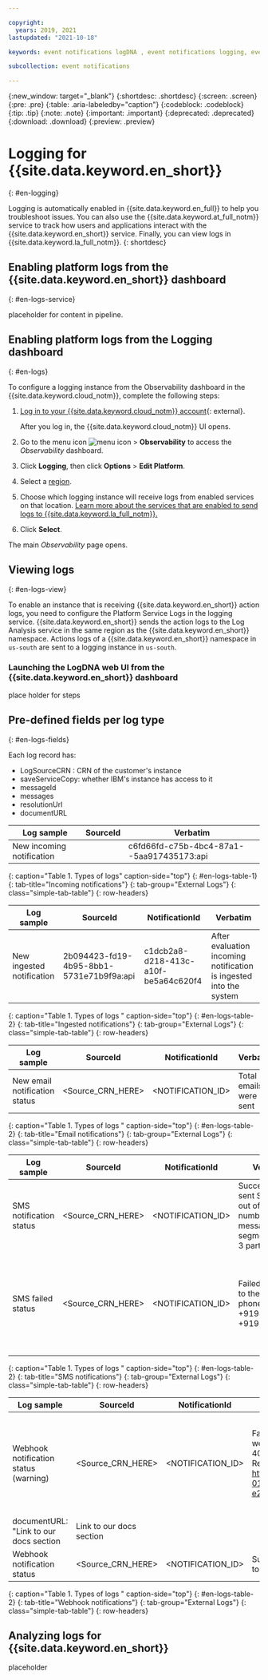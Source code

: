```yaml
---

copyright:
  years: 2019, 2021
lastupdated: "2021-10-18"

keywords: event notifications logDNA , event notifications logging, event notifications external logs

subcollection: event notifications

---
```


{:new_window: target="_blank"}
{:shortdesc: .shortdesc}
{:screen: .screen}
{:pre: .pre}
{:table: .aria-labeledby="caption"}
{:codeblock: .codeblock}
{:tip: .tip}
{:note: .note}
{:important: .important}
{:deprecated: .deprecated}
{:download: .download}
{:preview: .preview}

# Logging for {{site.data.keyword.en_short}}
{: #en-logging}

Logging is automatically enabled in {{site.data.keyword.en_full}} to help you troubleshoot issues. You can also use the {{site.data.keyword.at_full_notm}} service to track how users and applications interact with the {{site.data.keyword.en_short}} service. Finally, you can view logs in {{site.data.keyword.la_full_notm}}.
{: shortdesc}

## Enabling platform logs from the {{site.data.keyword.en_short}} dashboard
{: #en-logs-service}

placeholder for content in pipeline.

## Enabling platform logs from the Logging dashboard
{: #en-logs}

To configure a logging instance from the Observability dashboard in the {{site.data.keyword.cloud_notm}}, complete the following steps:

1. [Log in to your {{site.data.keyword.cloud_notm}} account](https://cloud.ibm.com/login){: external}.

	After you log in, the {{site.data.keyword.cloud_notm}} UI opens.

2. Go to the menu icon ![menu icon](../../icons/icon_hamburger.svg) &gt; **Observability** to access the *Observability* dashboard.

3. Click **Logging**, then click **Options** > **Edit Platform**.

4. Select a [region](/docs/log-analysis?topic=log-analysis-regions).

5. Choose which logging instance will receive logs from enabled services on that location. [Learn more about the services that are enabled to send logs to {{site.data.keyword.la_full_notm}}.](/docs/log-analysis?topic=log-analysis-cloud_services)

6. Click **Select**.

The main *Observability* page opens.

## Viewing logs
{: #en-logs-view}

To enable an instance that is receiving {{site.data.keyword.en_short}} action logs, you need to configure the Platform Service Logs in the logging service.
{{site.data.keyword.en_short}} sends the action logs to the Log Analysis service in the same region as the {{site.data.keyword.en_short}} namespace. Actions logs of a {{site.data.keyword.en_short}} namespace in `us-south` are sent to a logging instance in `us-south`.


### Launching the LogDNA web UI from the {{site.data.keyword.en_short}} dashboard

place holder for steps

## Pre-defined fields per log type
{: #en-logs-fields}

Each log record has:
- LogSourceCRN : CRN of the customer's instance
- saveServiceCopy: whether IBM's instance has access to it
- messageId
- messages
- resolutionUrl
- documentURL


| Log sample    |  SourceId  | Verbatim|
|---------------|------------|-------------|
| New incoming notification| | c6fd66fd-c75b-4bc4-87a1--5aa917435173:api|  indicates that a notification was triggered| 
{: caption="Table 1. Types of logs" caption-side="top"}
{: #en-logs-table-1}
{: tab-title="Incoming notifications"}
{: tab-group="External Logs"}
{: class="simple-tab-table"}
{: row-headers}

| Log sample    |  SourceId | NotificationId | Verbatim |
|---------------|-----------|----------------|-------------|
| New ingested notification | 2b094423-fd19-4b95-8bb1-5731e71b9f9a:api| c1dcb2a8-d218-413c-a10f-be5a64c620f4| After evaluation incoming notification is ingested into the system|
{: caption="Table 1. Types of logs " caption-side="top"}
{: #en-logs-table-2}
{: tab-title="Ingested notifications"}
{: tab-group="External Logs"}
{: class="simple-tab-table"}
{: row-headers}

| Log sample  | SourceId | NotificationId | Verbatim |
|-------------|----------|----------------|--------------|
| New email notification status | <Source_CRN_HERE> | <NOTIFICATION_ID>| Total 5 emails were sent |
{: caption="Table 1. Types of logs " caption-side="top"}
{: #en-logs-table-2}
{: tab-title="Email notifications"}
{: tab-group="External Logs"}
{: class="simple-tab-table"}
{: row-headers}

| Log sample   | SourceId | NotificationId |  Verbatim| Resolution | Helpdocs|
|--------------|----------|----------------|--------------|---------------|------------|
| SMS notification status | <Source_CRN_HERE> | <NOTIFICATION_ID>| Successfully sent SMS to 8 out of 10 phone numbers. Each message was segmented into 3 parts|   |   |
| SMS failed status | <Source_CRN_HERE> | <NOTIFICATION_ID>| Failed to deliver to the following phone numbers: +91946******, +91976*****| Verify the phone numbers provided in the subscription are valid and from supported countries |  Link to our docs section   |
{: caption="Table 1. Types of logs " caption-side="top"}
{: #en-logs-table-2}
{: tab-title="SMS notifications"}
{: tab-group="External Logs"}
{: class="simple-tab-table"}
{: row-headers}

| Log sample   | SourceId | NotificationId |  Verbatim| Resolution | Helpdocs|
|--------------|----------|----------------|----------|------------| ------- |
| Webhook notification status (warning) | <Source_CRN_HERE> | <NOTIFICATION_ID>|Failed to send the notification to webhook with the status code : 400 and response : 400 Bad Request https://webhook.site/dba0967b-0115-45d0-845c-e226bdf19555 | Please check the configured URL for the webhook as well as the headers provided."
documentURL: "Link to our docs section  |  Link to our docs section  |
| Webhook notification status | <Source_CRN_HERE> | <NOTIFICATION_ID>| Successfully sent the notification to the Webhook | N/A |  N/A  |
{: caption="Table 1. Types of logs " caption-side="top"}
{: #en-logs-table-2}
{: tab-title="Webhook notifications"}
{: tab-group="External Logs"}
{: class="simple-tab-table"}
{: row-headers}


## Analyzing logs for {{site.data.keyword.en_short}}

placeholder
